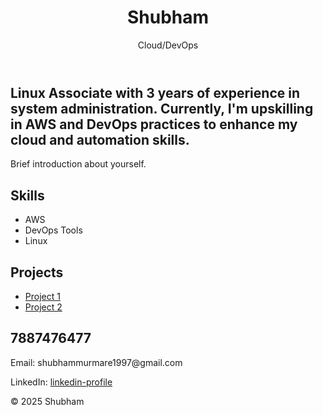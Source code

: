 <!DOCTYPE html>
<html lang="en">
<head>
    <meta charset="UTF-8">
    <meta name="viewport" content="width=device-width, initial-scale=1.0">
    <link rel="stylesheet" href="styles.css">
</head>
<body>
    <header>
        <h1>Shubham</h1>
        <p>Cloud/DevOps </p>
    </header>
    <section id="bio">
        <h2>Linux Associate with 3 years of experience in system administration. Currently, I'm upskilling in AWS and DevOps practices to enhance my cloud and automation skills.

</h2>
        <p>Brief introduction about yourself.</p>
    </section>
    <section id="skills">
        <h2>Skills</h2>
        <ul>
            <li>AWS</li>
            <li>DevOps Tools</li>
            <li>Linux</li>
            <!-- Add more skills as needed -->
        </ul>
    </section>
    <section id="projects">
        <h2>Projects</h2>
        <ul>
            <li><a href="https://github.com/ShubhamMurmare1/project1">Project 1</a></li>
            <li><a href="https://github.com/ShubhamMurmare1/project2">Project 2</a></li>
            <!-- Add more projects as needed -->
        </ul>
    </section>
    <section id="contact">
        <h2>7887476477</h2>
        <p>Email: shubhammurmare1997@gmail.com</p>
        <p>LinkedIn: <a href="https://www.linkedin.com/in/shubham-murmare-a071a51b2">linkedin-profile</a></p>
    </section>
    <footer>
        <p>&copy; 2025 Shubham</p>
    </footer>

   

</body>
</html>
